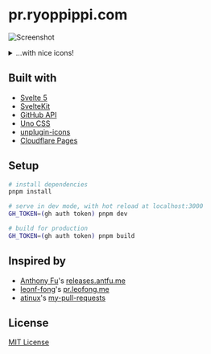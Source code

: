 # pr.ryoppippi.com

![Screenshot](https://github.com/user-attachments/assets/aeb193b5-7afe-4ef2-8078-28f54249f490)

<details>
<summary>...with nice icons!</summary>

https://github.com/user-attachments/assets/d29e0e35-05d5-4271-96dd-981fe29c1f64

</details>

## Built with

- [Svelte 5](https://svelte.dev/)
- [SvelteKit](https://kit.svelte.dev/)
- [GitHub API](https://docs.github.com/en/rest)
- [Uno CSS](https://unocss.dev/)
- [unplugin-icons](https://github.com/unplugin/unplugin-icons)
- [Cloudflare Pages](https://pages.cloudflare.com/)

## Setup

```bash
# install dependencies
pnpm install

# serve in dev mode, with hot reload at localhost:3000
GH_TOKEN=(gh auth token) pnpm dev

# build for production
GH_TOKEN=(gh auth token) pnpm build
```

## Inspired by

- [Anthony Fu](https://github.com/antfu)'s [releases.antfu.me](https://github.com/antfu/releases.antfu.me)
- [leonf-fong](https://github.com/leon-fong)'s [pr.leofong.me](https://github.com/leon-fong/prs)
- [atinux](https://github.com/atinux)'s [my-pull-requests](https://github.com/atinux/my-pull-requests)

## License

[MIT License](./LICENSE)
